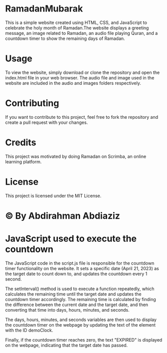 # RamadanMubarak
This is a simple website created using HTML, CSS, and JavaScript to celebrate the holy month of Ramadan.The website displays a greeting message, an image related to Ramadan, an audio file playing Quran, and a countdown timer to show the remaining days of Ramadan.

# Usage
To view the website, simply download or clone the repository and open the index.html file in your web browser. The audio file and image used in the website are included in the audio and images folders respectively.

# Contributing
If you want to contribute to this project, feel free to fork the repository and create a pull request with your changes.

# Credits
This project was motivated by doing Ramadan on Scrimba, an online learning platform.

# License
This project is licensed under the MIT License.

# © By Abdirahman Abdiaziz

# JavaScript used to execute the countdown

The JavaScript code in the script.js file is responsible for the countdown timer functionality on the website. It sets a specific date (April 21, 2023) as the target date to count down to, and updates the countdown every 1 second.

The setInterval() method is used to execute a function repeatedly, which calculates the remaining time until the target date and updates the countdown timer accordingly. The remaining time is calculated by finding the difference between the current date and the target date, and then converting that time into days, hours, minutes, and seconds.

The days, hours, minutes, and seconds variables are then used to display the countdown timer on the webpage by updating the text of the element with the ID demoClock.

Finally, if the countdown timer reaches zero, the text "EXPIRED" is displayed on the webpage, indicating that the target date has passed.
